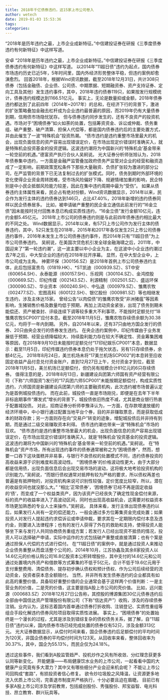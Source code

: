 ```yaml
---
title: 2018年千亿债券违约，这15家上市公司卷入
author: wetech
date: 2019-01-03 15:53:36
tags: 
categories: 
---
```

“2018年是历年违约之最，上市企业成新特征。”中信建投证券在研报《三季度债券违约有何新特征》中这样写道。
<!-- more -->
安卓
“2018年是历年违约之最，上市企业成新特征。”中信建投证券在研报《三季度债券违约有何新特征》中这样写道。
以2014年“11超日债”违约为起点，国内债券市场违约历史已近5年，5年时间里，国内外经济形势整体平稳，但违约案例却愈演愈烈。
回首2018年，根据Wind资讯数据，截至2018年12月31日，共计308只债券（包括金融债、企业债、公司债、中期票据、短期融资券、资产支持证券、定向工具及其他）发生违约事件，其中，2018年违约债券119只，如果按发行规模统计，债券违约规模达到1166.51亿元。
事实上，无论是数量抑或金额，2018年债券违约都达到了此前四年（2014年~2017年）的总和，在经济下行的背景下，激进的扩张策略叠加金融去杠杆成为企业违约最普遍的原因，而2019年仍有大量债券到期，信用债市场隐忧犹存。
但与债券违约同步发生的，还有不良资产的投资机遇。市场对于“困境债券”如火如荼的处置，包括筹资资金、诉讼或仲裁、债务重组、破产重整、破产清算、担保人代偿等，都是国内债券违约后的主要处置方式，并由此催生了一波“特殊机会”投资热潮。
“债市违约是违约重整市场里最大的机会，出现负面信息的资产容易出现错误定价，在市场出现定价错误时准确买入，就是特殊机会投资基金的投资逻辑。这波违约潮将为中国新兴的‘特殊机会’基金带来一轮空前的机遇。”德富资产执行合伙人吴舸说。
光大证券分析师张旭认为，2018年债券集中违约，一方面是金融严监管叠加政府债务严监管对企业的经营和融资造成了一定影响，前期政策宽松条件下那些大量融资、负债扩张较为激进的部分公司，在严监管的背景下已无法复制过去的扩张模式。同时，债务到期时外部环境的变化使得企业资金周转困难，受市场风险偏好下降、规避情绪加重的影响，民企特别是中小民企抵御风险能力较差，因此在集中违约周期中最为“受伤”。
如果从债券违约主体属性来看，民企占有绝对份额，Wind资讯数据显示，2014年以来，民企作为发行主体的违约债券达到146只，占比47.40%，2018年新增的违约债券同样以民企债券居多。
比如，被申请破产重整的民企金立通信此前发行的“16金立债”因未能按时兑付回售本息已构成实质性违约，“16金立债”发行金额10亿元，违约金额5.45亿元。
2018年上市公司的债券违约则是与此前四年债券违约相比最大的不同之处。
Wind数据显示，2014年以来，有57只上市公司作为发行主体的债券违约，其中，52只发生在2018年，2015年和2017年各仅发生2只上市公司债券违约事件，2016年未发生上市公司债券违约事件，而2014年只有“11超日债”为上市公司债券违约。
吴舸说，在美国次贷危机引发全球金融海啸之后，2011年，中国迎来了“第一轮违约潮”，这一波主要以中小企业为主，在这波中小企业违约潮过去7年之后，中大型企业的违约在2018年拉开序幕。
显然，在中大型企业中，上市公司成为主角。
神雾环保（300156.SZ）是2018年首例上市公司债券违约主体，此后包括富贵鸟（01819.HK）、*ST凯迪（000939.SZ）、ST中安（600654.SH）、永泰能源（600157.SH）、乐视网（300104.SZ）、金鸿控股（000669.SZ）、印纪传媒（002143.SZ）、利源精制（002501.SZ）、盛运环保（300090.SZ）、华业资本（600240.SH）、中弘退（000979.SZ）、雏鹰农牧（002477.SZ）、宏图高科（600122.SH）、银亿股份（000981.SZ）等也相继发生违约，涉及主体达15家。
曾经公告“以肉偿债”的雏鹰农牧受“非洲猪瘟”等因素影响，生猪销售价格及数量均低于预期，再加上流动资金紧张，出现了债务到期未能偿还、资产被查封、评级连续下调等较多重大不利事项，不能按时足额兑付“18雏鹰农牧SCP001”应付本息。截至2018年11月5日，雏鹰农牧存续债余额为30.38亿元，均将于一年内到期。
另外，自2014年以来，还有37只由地方国企发行的债券、20只由央企发行的债券发生违约。
在央企违约案例中，印纪传媒由于业务发展低于预期、经营业绩降幅较大、持续盈利能力存在较大不确定性、资金筹集困难等原因，在2018年9月10日未能按时足额兑付“17印纪娱乐CP001”本息，数据显示：截至11月5日，印纪传媒违约债券本息仍处于拖欠状态，另有1只存续债券，余额4亿元。
2018年8月24日，美兰机场未将“17美兰机场SCP002”的本息转至应收固定收益产品付息兑付资金账户，直到12月27日上午，兑付资金才到位，截至2018年11月5日，美兰机场已足额偿付，但仍另有规模合计81亿元的6只存续债券。
值得注意的是，2018年8月13日，新疆建设兵团第六师国有资产经营有限公司（下称“六师国资”)发行的“17兵团六师SCP001”未能按期足额偿付，构成实质性违约，六师国资是新疆建设兵团第六师的主要融资机构，此次违约被市场普遍认定为是首例城投债违约。
而在此前，城投债一直是市场刚兑，即便是在去年下半年非标逾期事件“爆发式”增长的背景下，城投债依旧热度不减，尤其是商业银行热衷于配置城投债。
对此，招商证券分析师李豫泽认为，一方面，在存款增速放缓的经济环境中，中小银行通过配置当地平台个券，目的并非赚取票息，而是获取低成本的财政存款；另一方面则存在向“交易户”转变的迹象，增配城投债后并非持有到期，而是通过二级交易赚取资本利得。
债市违约潮也带来一波“特殊机会”市场的狂欢。
“债市违约是违约重整市场里最大的机会，出现负面信息的资产容易出现错误定价，在市场出现定价错误时准确买入，就是‘特殊机会’投资基金的投资逻辑。这波违约潮将为中国新兴的‘特殊机会’基金带来一轮空前的机遇。”吴舸说。
在“特殊机会”资产市场，所有出现违约事件的债券通常被称之为“困境债券”，然而，想要一口吞下这块蛋糕并非易事，与银行不良债权的处置模式不同，违约债券投资的高收益来源于识别难度和高波动性。
“‘困境债券’的价格波动性更大，由于大部分都是信用债，出现负面信息后会出现交易市场的波动，这将极大地考验投资机构的识别能力。”吴舸说，“而银行债权通常对抵押有较为严格的要求，所以债权再差也普遍是有抵押物的，对投资机构来说可识别性较强，定价宽度比较窄，所以，潜在的收益空间也就没那么大。”
“相比‘正常债券’，‘困境债券’已经不再是固定收益的‘债’，而变成了一个权益类资产，因为该资产已经丧失了确定性现金偿付来源，标的资产的收益率进入了高波动区间，同时也出现高收益机会，这需要对权益资本市场更加熟悉的专业人士来操作。”吴舸说。
具体来看，发行主体出现债券违约以后，如果发行人尚有一定的偿还能力，一般会通过多方位筹集资金完成处置；如果投资人对发行人提起违约求偿诉讼或申请仲裁，要求其在一定期限内偿付本息及违约金，则要进入法律程序；也有的发行人获得了外在的救助和支持，使得投资人能够坐下来与发行人共同协商债务重组方案；若发行人已经出现资不抵债的情况，投资人可以选择破产申请，实际中运作的方式包括破产重整或直接清算；也有个案是通过担保人代偿的方式进行偿付。
在“11超日债”的案例中，就是通过投资人来推动企业债务重整从而盘活整个公司的，2014年10月，江苏协鑫及其余8家投资人以14.6亿元的价格认购公司16.8亿股资本公积转增股份，其中支付的14.6亿元和公司通过处置境内外资产和借款等方式筹集的不低于5亿元，合计不低于19.6亿元用于支付重整费用、清偿债务、提存初步确认债权和预计债权、作为公司后续经营的流动资金，投资者获本息全额赔付。
当然，并非所有发生债券违约的企业都具有如此高的重整价值，具备较好重整价值的企业通常会基于这样两个价值判断：一是主营业务的价值，二是壳的价值，这主要是指A股上市公司的壳价值。
比如，远兴能源（000683.SZ）2018年12月27日公告称，其控股的博源集团30亿元债券违约后全部由中国信达资产管理股份有限公司（下称“信达资产”）收购，涉及的存续债券注销。业内认为，这标志着国内首单通过债券打折收购、注销登记、实质性重组等组合手段化解违约债券风险项目取得实质性进展。
事实上，“困境债券”的处置始终是一个漫长的过程，尤其是涉及到错综复杂的债权债务关系，据了解，自“11超日债”违约以来，国内债券市场已经完成处置的债券仅有52只，涉及金额313亿元。
光大证券数据显示，从偿付时间来看，国企债券违约后足额偿付的平均时间为120天，非国企债券的平均偿付时间为123天。从回收率来看，整体回收率为30.37%，其中，国企为55.13%，而民企仅为24.18%。
 
 
透过这些事件，我们看到A股监管趋严、投机炒作之风有所收敛、分红理念获更多认同等新变化。
开能健康——布局健康饮水业务的上市公司，一起看看中国的大健康产业究竟有多大潜力？其中又有哪些细分产业会迎来机会呢？
不能让上市公司回购成“套路”，有损投资者信心修复。
欲令炒垃圾股之风降温，让资源更多地流入优质上市公司，完善退市制度并严格执行，十分必要且迫在眉睫。
目前已有多家A股上市公司涉及学前教育，包括威创股份、秀强股份、邦宝益智、电光科技、昂立教育、群兴玩具等。
